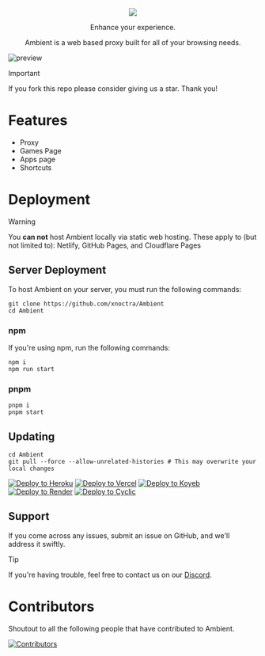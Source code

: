 <div align="center">
  <img src="https://i.ibb.co/dspWJqwc/image-29.png" />
  <p>Enhance your experience.</p>
  <p>Ambient is a web based proxy built for all of your browsing needs.</p>
</div>

![preview](https://i.ibb.co/xtNW3r2s/Screenshot-2025-03-28-10-37-09-AM.png)

> [!IMPORTANT]
> If you fork this repo please consider giving us a star. Thank you!

# Features
- Proxy
- Games Page
- Apps page
- Shortcuts

# Deployment
> [!WARNING]
> You __**can not**__ host Ambient locally via static web hosting.
> These apply to (but not limited to): Netlify, GitHub Pages, and Cloudflare Pages

## Server Deployment
To host Ambient on your server, you must run the following commands:

```
git clone https://github.com/xnoctra/Ambient
cd Ambient
```

### npm
If you're using npm, run the following commands:
```
npm i
npm run start
```

### pnpm
```
pnpm i
pnpm start
```

## Updating

```
cd Ambient
git pull --force --allow-unrelated-histories # This may overwrite your local changes 
```

[![Deploy to Heroku](https://binbashbanana.github.io/deploy-buttons/buttons/remade/heroku.svg)](https://heroku.com/deploy/?template=https://github.com/xnoctra/ambient)
[![Deploy to Vercel](https://binbashbanana.github.io/deploy-buttons/buttons/remade/vercel.svg)](https://vercel.com/new/clone?repository-url=https://github.com/xnoctra/ambient)
[![Deploy to Koyeb](https://binbashbanana.github.io/deploy-buttons/buttons/remade/koyeb.svg)](https://app.koyeb.com/deploy?type=git&repository=github.com/xnoctra/ambient)
[![Deploy to Render](https://binbashbanana.github.io/deploy-buttons/buttons/remade/render.svg)](https://render.com/deploy?repo=https://github.com/xnoctra/ambient)
[![Deploy to Cyclic](https://binbashbanana.github.io/deploy-buttons/buttons/remade/cyclic.svg)](https://app.cyclic.sh/api/app/deploy/xnoctra/ambient)

## Support
If you come across any issues, submit an issue on GitHub, and we'll address it swiftly. 

> [!TIP]
> If you're having trouble, feel free to contact us on our [Discord](https://discord.gg/5hETqnGc3e).

# Contributors
Shoutout to all the following people that have contributed to Ambient.

[![Contributors](https://contrib.rocks/image?repo=xnoctra/ambient)](https://github.com/xnoctra/ambient/graphs/contributors)
